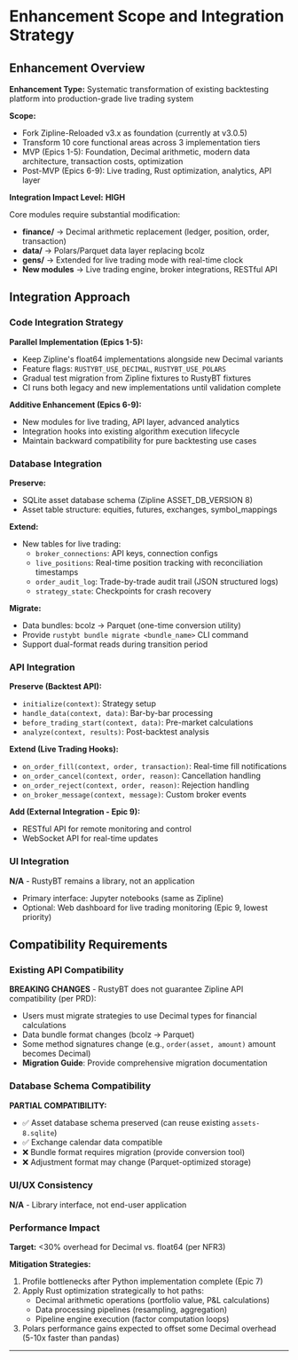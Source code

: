# Enhancement Scope and Integration Strategy

## Enhancement Overview

**Enhancement Type:** Systematic transformation of existing backtesting platform into production-grade live trading system

**Scope:**
- Fork Zipline-Reloaded v3.x as foundation (currently at v3.0.5)
- Transform 10 core functional areas across 3 implementation tiers
- MVP (Epics 1-5): Foundation, Decimal arithmetic, modern data architecture, transaction costs, optimization
- Post-MVP (Epics 6-9): Live trading, Rust optimization, analytics, API layer

**Integration Impact Level:** **HIGH**

Core modules require substantial modification:
- **finance/** → Decimal arithmetic replacement (ledger, position, order, transaction)
- **data/** → Polars/Parquet data layer replacing bcolz
- **gens/** → Extended for live trading mode with real-time clock
- **New modules** → Live trading engine, broker integrations, RESTful API

## Integration Approach

### Code Integration Strategy

**Parallel Implementation (Epics 1-5):**
- Keep Zipline's float64 implementations alongside new Decimal variants
- Feature flags: `RUSTYBT_USE_DECIMAL`, `RUSTYBT_USE_POLARS`
- Gradual test migration from Zipline fixtures to RustyBT fixtures
- CI runs both legacy and new implementations until validation complete

**Additive Enhancement (Epics 6-9):**
- New modules for live trading, API layer, advanced analytics
- Integration hooks into existing algorithm execution lifecycle
- Maintain backward compatibility for pure backtesting use cases

### Database Integration

**Preserve:**
- SQLite asset database schema (Zipline ASSET_DB_VERSION 8)
- Asset table structure: equities, futures, exchanges, symbol_mappings

**Extend:**
- New tables for live trading:
  - `broker_connections`: API keys, connection configs
  - `live_positions`: Real-time position tracking with reconciliation timestamps
  - `order_audit_log`: Trade-by-trade audit trail (JSON structured logs)
  - `strategy_state`: Checkpoints for crash recovery

**Migrate:**
- Data bundles: bcolz → Parquet (one-time conversion utility)
- Provide `rustybt bundle migrate <bundle_name>` CLI command
- Support dual-format reads during transition period

### API Integration

**Preserve (Backtest API):**
- `initialize(context)`: Strategy setup
- `handle_data(context, data)`: Bar-by-bar processing
- `before_trading_start(context, data)`: Pre-market calculations
- `analyze(context, results)`: Post-backtest analysis

**Extend (Live Trading Hooks):**
- `on_order_fill(context, order, transaction)`: Real-time fill notifications
- `on_order_cancel(context, order, reason)`: Cancellation handling
- `on_order_reject(context, order, reason)`: Rejection handling
- `on_broker_message(context, message)`: Custom broker events

**Add (External Integration - Epic 9):**
- RESTful API for remote monitoring and control
- WebSocket API for real-time updates

### UI Integration

**N/A** - RustyBT remains a library, not an application
- Primary interface: Jupyter notebooks (same as Zipline)
- Optional: Web dashboard for live trading monitoring (Epic 9, lowest priority)

## Compatibility Requirements

### Existing API Compatibility

**BREAKING CHANGES** - RustyBT does not guarantee Zipline API compatibility (per PRD):
- Users must migrate strategies to use Decimal types for financial calculations
- Data bundle format changes (bcolz → Parquet)
- Some method signatures change (e.g., `order(asset, amount)` amount becomes Decimal)
- **Migration Guide**: Provide comprehensive migration documentation

### Database Schema Compatibility

**PARTIAL COMPATIBILITY:**
- ✅ Asset database schema preserved (can reuse existing `assets-8.sqlite`)
- ✅ Exchange calendar data compatible
- ❌ Bundle format requires migration (provide conversion tool)
- ❌ Adjustment format may change (Parquet-optimized storage)

### UI/UX Consistency

**N/A** - Library interface, not end-user application

### Performance Impact

**Target:** <30% overhead for Decimal vs. float64 (per NFR3)

**Mitigation Strategies:**
1. Profile bottlenecks after Python implementation complete (Epic 7)
2. Apply Rust optimization strategically to hot paths:
   - Decimal arithmetic operations (portfolio value, P&L calculations)
   - Data processing pipelines (resampling, aggregation)
   - Pipeline engine execution (factor computation loops)
3. Polars performance gains expected to offset some Decimal overhead (5-10x faster than pandas)

---
